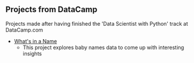 ## Projects from DataCamp 

Projects made after having finished the 'Data Scientist with Python' track at DataCamp.com 
 
	
* [What's in a Name]()
	* This project explores baby names data to come up with interesting insights 

